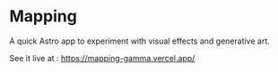 # Mapping

A quick Astro app to experiment with visual effects and generative art.

See it live at : https://mapping-gamma.vercel.app/
